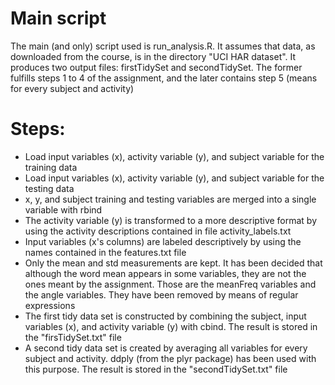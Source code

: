 # Main script

The main (and only) script used is run_analysis.R. It assumes that data, as downloaded from the course, is in the directory "UCI HAR dataset". It produces two output files: firstTidySet and secondTidySet. The former fulfills steps 1 to 4 of the assignment, and the later contains step 5 (means for every subject and activity)

# Steps:

* Load input variables (x), activity variable (y), and subject variable for the training data
* Load input variables (x), activity variable (y), and subject variable for the testing data
* x, y, and subject training and testing variables are merged into a single variable with rbind
* The activity variable (y) is transformed to a more descriptive format by using the activity descriptions contained in file activity_labels.txt
* Input variables (x's columns) are labeled descriptively by using the names contained in the features.txt file
* Only the mean and std measurements are kept. It has been decided that although the word mean appears in some variables, they are not the ones meant by the assignment. Those are the meanFreq variables and the angle variables. They have been removed by means of regular expressions
* The first tidy data set is constructed by combining the subject, input variables (x), and activity variable (y) with cbind. The result is stored in the "firsTidySet.txt" file
* A second tidy data set is created by averaging all variables for every subject and activity. ddply (from the plyr package) has been used with this purpose. The result is stored in the "secondTidySet.txt" file